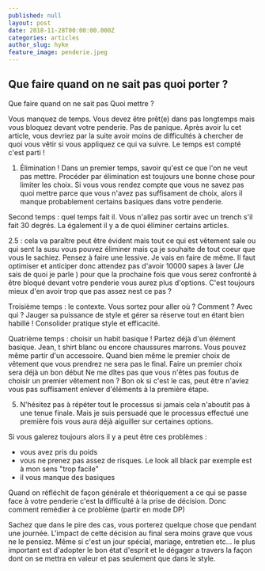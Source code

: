 ```yaml
---
published: null
layout: post
date: 2018-11-28T00:00:00.000Z
categories: articles
author_slug: hyke
feature_image: penderie.jpeg
---
```

## Que faire quand on ne sait pas quoi porter ?

Que faire quand on ne sait pas Quoi mettre ?

Vous manquez de temps. Vous devez être prêt(e) dans pas longtemps mais vous bloquez devant votre penderie. Pas de panique. Après avoir lu cet article, vous devriez par la suite avoir moins de difficultés à chercher de quoi vous vêtir si vous appliquez ce qui va suivre. Le temps est compté c'est parti !

1. Élimination !
Dans un premier temps, savoir qu'est ce que l'on ne veut pas mettre. Procéder par élimination est toujours une bonne chose pour limiter les choix. Si vous vous rendez compte que vous ne savez pas quoi mettre parce que vous n'avez pas suffisament de choix, alors il manque probablement certains basiques dans votre penderie.

Second temps : quel temps fait il. Vous n'allez pas sortir avec un trench s'il fait 30 degrés. 
La également il y a de quoi éliminer certains articles.

2.5 : cela va paraître peut être évident mais tout ce qui est vêtement sale ou qui sent la susu vous pouvez éliminer mais ça je souhaite de tout coeur que vous le sachiez. Pensez à faire une lessive. Je vais en faire de même. Il faut optimiser et anticiper donc attendez pas d'avoir 10000 sapes à laver (Je sais de quoi je parle ) pour que la prochaine fois que vous serez confronté à être bloqué devant votre penderie vous aurez plus d'options. C'est toujours mieux d'en avoir trop que pas assez nest ce pas ?

Troisième temps : le contexte. Vous sortez pour aller où ? Comment ? Avec qui ?
Jauger sa puissance de style et gérer sa réserve tout en étant bien habillé ! Consolider pratique style et efficacité. 

Quatrième temps : choisir un habit basique ! Partez déjà d'un élément basique. Jean, t shirt blanc ou encore chaussures marrons. Vous pouvez même partir d'un accessoire. Quand bien même le premier choix de vêtement que vous prendrez ne sera pas le final. Faire un premier choix sera déjà un bon début 
Ne me dîtes pas que vous n'êtes pas foutus de choisir un premier vêtement non ? Bon ok si c'est le cas, peut être n'aviez vous pas suffisament enlever d'éléments à la première étape. 

5. N'hésitez pas à répéter tout le processus si jamais cela n'aboutit pas à une tenue finale. Mais je suis persuadé que le processus effectué une première fois vous aura déjà aiguiller sur certaines options.

Si vous galerez toujours alors il y a peut être ces problèmes :
- vous avez pris du poids
- vous ne prenez pas assez de risques. Le look all black par exemple est à mon sens "trop facile"
- il vous manque des basiques 

Quand on réfléchit de façon générale et théoriquement a ce qui se passe face à votre penderie c'est la difficulté à la prise de décision. Donc comment remédier à ce problème (partir en mode DP)

Sachez que dans le pire des cas, vous porterez quelque chose que pendant une journée. L'impact de cette décision au final sera moins grave que vous ne le pensiez. Même si c'est un jour spécial, mariage, entretien etc... le plus important est d'adopter le bon état d'esprit et le dégager a travers la façon dont on se mettra en valeur et pas seulement que dans le style.
